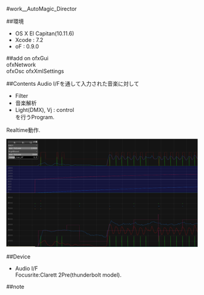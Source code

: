 #work__AutoMagic_Director

##環境
*	OS X El Capitan(10.11.6)
*	Xcode : 7.2
*	oF : 0.9.0

##add on
ofxGui  
ofxNetwork  
ofxOsc
ofxXmlSettings  

##Contents
Audio I/Fを通して入力された音楽に対して  
*	Filter  
*	音楽解析
*	Light(DMX), Vj : control  
を行うProgram.  
  
Realtime動作.  

![image](./image_0.png)  

##Device
*	Audio I/F  
	Focusrite:Clarett 2Pre(thunderbolt model).  

##note



